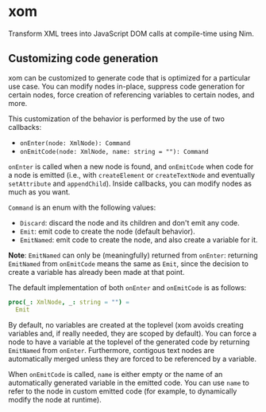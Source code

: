 # xom

Transform XML trees into JavaScript DOM calls at compile-time using Nim.

## Customizing code generation

xom can be customized to generate code that is optimized for a particular use
case. You can modify nodes in-place, suppress code generation for certain
nodes, force creation of referencing variables to certain nodes, and more.

This customization of the behavior is performed by the use of two callbacks:
- `onEnter(node: XmlNode): Command`
- `onEmitCode(node: XmlNode, name: string = ""): Command`

`onEnter` is called when a new node is found, and `onEmitCode` when code
for a node is emitted (i.e., with `createElement` or `createTextNode` and
eventually `setAttribute` and `appendChild`).
Inside callbacks, you can modify nodes as much as you want.

`Command` is an enum with the following values:
- `Discard`: discard the node and its children and don't emit any code.
- `Emit`: emit code to create the node (default behavior).
- `EmitNamed`: emit code to create the node, and also create a variable for
it.

**Note**: `EmitNamed` can only be (meaningfully) returned from `onEnter`:
returning `EmitNamed` from `onEmitCode` means the same as `Emit`, since the
decision to create a variable has already been made at that point.

The default implementation of both `onEnter` and `onEmitCode` is as follows:

```nim
proc(_: XmlNode, _: string = "") =
  Emit
```

By default, no variables are created at the toplevel (xom avoids creating
variables and, if really needed, they are scoped by default).
You can force a node to have a variable at the toplevel of the generated code
by returning `EmitNamed` from `onEnter`.
Furthermore, contigous text nodes are automatically merged unless they are
forced to be referenced by a variable.

When `onEmitCode` is called, `name` is either empty or the name of an
automatically generated variable in the emitted code.
You can use `name` to refer to the node in custom emitted code (for example,
to dynamically modify the node at runtime).
